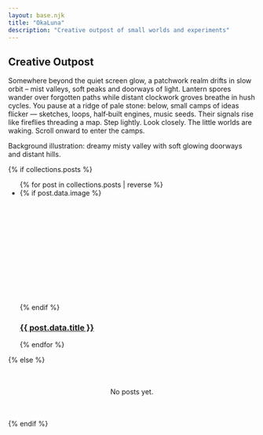 ```yaml
---
layout: base.njk
title: "OkaLuna"
description: "Creative outpost of small worlds and experiments"
---
```


<section class="hero" aria-labelledby="intro-heading">
  <div class="hero__bg" role="img" aria-hidden="true"></div>
  <div class="hero__veil" aria-hidden="true"></div>
  <div class="hero__content">
    <h2 id="intro-heading" class="visually-hidden">Creative Outpost</h2>
    <p>
      Somewhere beyond the quiet screen glow, a patchwork realm drifts in slow orbit – mist valleys,
      soft peaks and doorways of light. Lantern spores wander over forgotten paths while distant
      clockwork groves breathe in hush cycles. You pause at a ridge of pale stone: below, small camps
      of ideas flicker — sketches, loops, half‑built engines, music seeds. Their signals rise like
      fireflies threading a map. Step lightly. Look closely. The little worlds are waking.
      <span class="whisper">Scroll onward to enter the camps.</span>
    </p>
    <span class="visually-hidden">Background illustration: dreamy misty valley with soft glowing doorways and distant hills.</span>
  </div>
</section>

{% if collections.posts %}

<ul class="post-list">
{% for post in collections.posts | reverse %}
  <li>
    {% if post.data.image %}
      <div style="width:100%;height:200px;background:url('{{ post.data.image }}') center/cover;border-radius:8px;margin-bottom:1rem;"></div>
    {% endif %}
    <h3><a href="{{ post.url }}">{{ post.data.title }}</a></h3>
  </li>
{% endfor %}
</ul>
{% else %}
<div style="text-align:center;margin:3rem 0;">
  <p>No posts yet.</p>
</div>
{% endif %}
